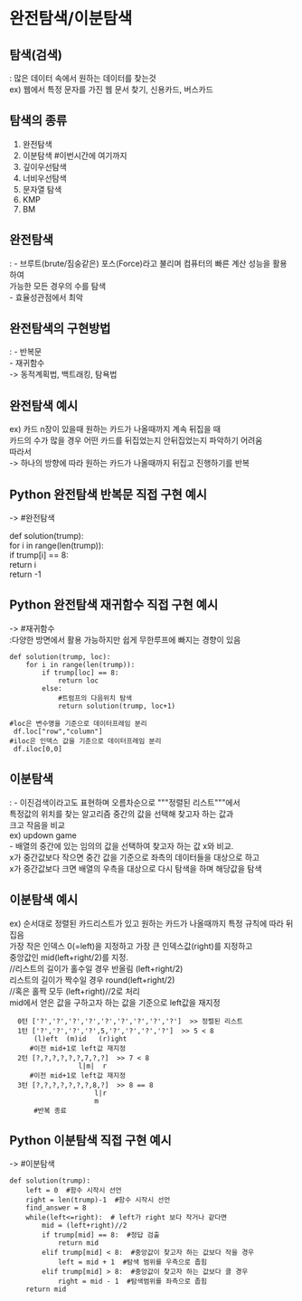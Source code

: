 # 완전탐색/이분탐색

## 탐색(검색)
  : 많은 데이터 속에서 원하는 데이터를 찾는것  
    ex) 웹에서 특정 문자를 가진 웹 문서 찾기, 신용카드, 버스카드  

## 탐색의 종류  
  1) 완전탐색  
  2) 이분탐색      #이번시간에 여기까지  
  3) 깊이우선탐색  
  4) 너비우선탐색    
  5) 문자열 탐색  
  6) KMP  
  7) BM  

## 완전탐색
  : - 브루트(brute/짐숭같은) 포스(Force)라고 불리며 컴퓨터의 빠른 계산 성능을 활용하여  
      가능한 모든 경우의 수를 탐색  
    - 효율성관점에서 최악  

## 완전탐색의 구현방법
  : - 반복문  
    - 재귀함수    
      -> 동적계획법, 백트래킹, 탐욕법  

## 완전탐색 예시
  ex) 카드 n장이 있을때 원하는 카드가 나올때까지 계속 뒤집을 때  
      카드의 수가 많을 경우 어떤 카드를 뒤집었는지 안뒤집었는지 파악하기 어려움  
      따라서  
      -> 하나의 방향에 따라 원하는 카드가 나올때까지 뒤집고 진행하기를 반복  

## Python 완전탐색 반복문 직접 구현 예시
-> #완전탐색  

   def solution(trump):  
       for i in range(len(trump)):  
           if trump[i] == 8:  
               return i  
       return -1  

## Python 완전탐색 재귀함수 직접 구현 예시  
-> #재귀함수  
    :다양한 방면에서 활용 가능하지만 쉽게 무한루프에 빠지는 경향이 있음  

    def solution(trump, loc):  
        for i in range(len(trump)):  
            if trump[loc] == 8:  
                return loc  
            else:  
                #트럼프의 다음위치 탐색  
                return solution(trump, loc+1)  

    #loc은 변수명을 기준으로 데이터프레임 분리  
     df.loc["row","column"]  
    #iloc은 인덱스 값을 기준으로 데이터프레임 분리  
     df.iloc[0,0]  

## 이분탐색  
  : - 이진검색이라고도 표현하며 오름차순으로 """정렬된 리스트"""에서  
      특정값의 위치를 찾는 알고리즘 중간의 값을 선택해 찾고자 하는 값과  
      크고 작음을 비교  
    ex) updown game  
    - 배열의 중간에 있는 임의의 값을 선택하여 찾고자 하는 값 x와 비교.  
      x가 중간값보다 작으면 중간 값을 기준으로 좌측의 데이터들을 대상으로 하고  
      x가 중간값보다 크면 배열의 우측을 대상으로 다시 탐색을 하며 해당값을 탐색  

## 이분탐색 예시  
  ex) 순서대로 정렬된 카드리스트가 있고 원하는 카드가 나올때까지 특정 규칙에 따라 뒤집음  
      가장 작은 인덱스 0(=left)을 지정하고 가장 큰 인덱스값(right)를 지정하고  
      중앙값인 mid(left+right/2)를 지정.  
      //리스트의 길이가 홀수일 경우 반올림 (left+right/2)  
                리스트의 길이가 짝수일 경우 round(left+right/2)  
      //혹은 홀짝 모두 (left+right)//2로 처리  
      mid에서 얻은 값을 구하고자 하는 값을 기준으로 left값을 재지정  
     
      0턴 ['?','?','?','?','?','?','?','?','?']  >> 정렬된 리스트  
      1턴 ['?','?','?','?',5,'?','?','?','?']  >> 5 < 8    
          (l)eft  (m)id   (r)ight
         #이전 mid+1로 left값 재지정
      2턴 [?,?,?,?,?,?,7,?,?]  >> 7 < 8    
                     l|m|  r
         #이전 mid+1로 left값 재지정
      3턴 [?,?,?,?,?,?,?,8,?]  >> 8 == 8    
                         l|r
                         m
          #반복 종료 

## Python 이분탐색 직접 구현 예시
-> #이분탐색

    def solution(trump):
        left = 0  #함수 시작시 선언
        right = len(trump)-1  #함수 시작시 선언
        find_answer = 8
        while(left<=right):  # left가 right 보다 작거나 같다면
            mid = (left+right)//2
            if trump[mid] == 8:  #정답 검출
                return mid   
            elif trump[mid] < 8:  #중앙값이 찾고자 하는 값보다 작을 경우 
                left = mid + 1  #탐색 범위를 우측으로 좁힘
            elif trump[mid] > 8:  #중앙값이 찾고자 하는 값보다 클 경우
                right = mid - 1  #탐색범위를 좌측으로 좁힘
        return mid


